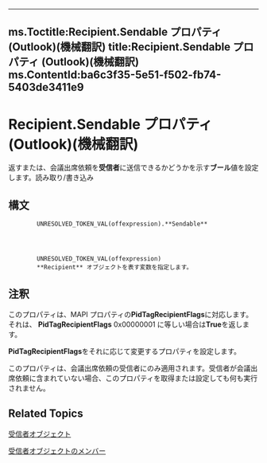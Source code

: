 

---
ms.Toctitle:Recipient.Sendable プロパティ (Outlook)(機械翻訳)
title:Recipient.Sendable プロパティ (Outlook)(機械翻訳)
ms.ContentId:ba6c3f35-5e51-f502-fb74-5403de3411e9
---
# Recipient.Sendable プロパティ (Outlook)(機械翻訳)




返すまたは、会議出席依頼を**受信者**に送信できるかどうかを示す**ブール**値を設定します。読み取り/書き込み

## 構文

            UNRESOLVED_TOKEN_VAL(offexpression).**Sendable**




            UNRESOLVED_TOKEN_VAL(offexpression)
            **Recipient** オブジェクトを表す変数を指定します。



## 注釈
このプロパティは、MAPI プロパティの**PidTagRecipientFlags**に対応します。 それは、 **PidTagRecipientFlags** 0x00000001 に等しい場合は**True**を返します。



**PidTagRecipientFlags**をそれに応じて変更するプロパティを設定します。



このプロパティは、会議出席依頼の受信者にのみ適用されます。受信者が会議出席依頼に含まれていない場合、このプロパティを取得または設定しても何も実行されません。




## Related Topics

[受信者オブジェクト](8cee4d79-ec55-52a4-710b-6456944ca86d.md)

[受信者オブジェクトのメンバー](70e34018-95de-7fcf-1331-9be61a8675a2.md)




